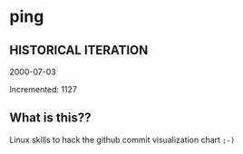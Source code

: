 # ping

## HISTORICAL ITERATION
2000-07-03

Incremented: 1127

## What is this?? 
Linux skills to hack the github commit visualization chart `;-)`
